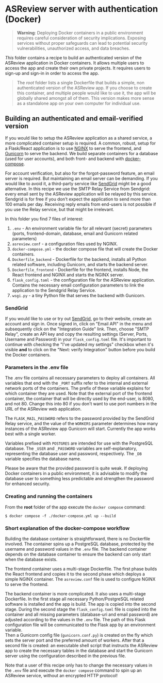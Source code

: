 # ASReview server with authentication (Docker)

> __Warning__: Deploying Docker containers in a public environment requires careful consideration of security implications. Exposing services without proper safeguards can lead to potential security vulnerabilities, unauthorized access, and data breaches.

_This_ folder contains a recipe to build an authenticated version of the ASReview application in Docker containers. It allows multiple users to access the app and create their own private projects. It requires users to sign-up and sign-in in order to access the app.

> The _root_ folder lists a single Dockerfile that builds a simple, non authenticated version of the ASReview app. If you choose to create this container, and multiple people would like to use it, the app will be globally shared amongst all of them. This version makes more sense as a standalone app on your own computer for individual use.

## Building an authenticated and email-verified version

If you would like to setup the ASReview application as a shared service, a more complicated container setup is required. A common, robust, setup for a Flask/React application is to use [NGINX](https://www.nginx.com/) to serve the frontend, and [Gunicorn](https://gunicorn.org/) to serve the backend. We build separate containers for a database (used for user accounts), and both front- and backend with [docker-compose](https://docs.docker.com/compose/).

For account verification, but also for the forgot-password feature, an email server is required. But maintaining an email server can be demanding. If you would like to avoid it, a third-party service like [SendGrid](https://sendgrid.com/) might be a good alternative. In this recipe we use the SMTP Relay Service from Sendgrid: every email sent by the ASReview application will be relayed by this service. Sendgrid is for free if you don't expect the application to send more than 100 emails per day. Receiving reply emails from end-users is not possible if you use the Relay service, but that might be irrelevant.

In this folder you find 7 files of interest:
1. `.env` - An environment variable file for all relevant (secret) parameters (ports, frontend-domain, database, email and Gunicorn related parameters)
2. `asreview.conf` - a configuration files used by NGINX.
3. `docker-compose.yml` - the docker compose file that will create the Docker containers.
4. `Dockerfile_backend` - Dockerfile for the backend, installs all Python related software, including Gunicorn, and starts the backend server.
5. `Dockerfile_frontend` - Dockerfile for the frontend, installs Node, the React frontend and NGINX and starts the NGINX server.
6. `flask_config.toml` - the configuration file for the ASReview application. Contains the necessary email configuration parameters to link the application to the Sendgrid Relay Service.
7. `wsgi.py` - a tiny Python file that serves the backend with Gunicorn.

### SendGrid

If you would like to use or try out [SendGrid](https://sendgrid.com/), go to their website, create an account and sign in. Once signed in, click on "Email API" in the menu and subsequently click on the "Integration Guide" link. Then, choose "SMTP Relay", create an API key and copy the resulting settings (Server, Ports, Username and Password) in your `flask_config.toml` file. It's important to continue with checking the "I've updated my settings" checkbox when it's visible __and__ to click on the "Next: verify Integration" button before you build the Docker containers.

### Parameters in the .env file

The .env file contains all necessary parameters to deploy all containers. All variables that end with the `_PORT` suffix refer to the internal and external network ports of the containers. The prefix of these variable explains for which container they are used. Note that the external port of the frontend container, the container that will be directly used by the end-user, is 8080, and not 80. Change this into 80 if you don't want to use port numbers in the URL of the ASReview web application.

The `FLASK_MAIL_PASSWORD` refers to the password provided by the SendGrid Relay service, and the value of the `WORKERS` parameter determines how many instances of the ASReview app Gunicorn will start. Currently the app works best with a single worker.

Variables prefixed with `POSTGRES` are intended for use with the PostgreSQL database. The `_USER` and `_PASSWORD` variables are self-explanatory, representing the database user and password, respectively. The `_DB` variable specifies the database name.

Please be aware that the provided password is quite weak. If deploying Docker containers in a public environment, it is advisable to modify the database user to something less predictable and strengthen the password for enhanced security.

### Creating and running the containers

From the __root__ folder of the app execute the `docker compose` command:

```
$ docker compose -f ./docker-compose.yml up --build
```

### Short explanation of the docker-compose workflow

Building the database container is straightforward, there is no Dockerfile involved. The container spins up a PostgreSQL database, protected by the username and password values in the `.env` file. The backend container depends on the database container to ensure the backend can only start when the database exists.

The frontend container uses a multi-stage Dockerfile. The first phase builds the React frontend and copies it to the second phase which deploys a simple NGINX container. The `asreview.conf` file is used to configure NGINX to serve the frontend.

The backend container is more complicated. It also uses a multi-stage Dockerfile. In the first stage all necessary Python/PostgreSQL related software is installed and the app is build. The app is copied into the second stage. During the second stage the `flask_config.toml` file is copied into the container and all missing parameters (database-uri and email password) are adjusted according to the values in the `.env` file. The path of this Flask configuration file will be communicated to the Flask app by an environment variable.\
Then a Gunicorn config file (`gunicorn.conf.py`) is created on the fly which sets the server port and the preferred amount of workers. After that a second file is created: an executable shell script that instructs the ASReview app to create the necessary tables in the database and start the Gunicorn server using the configuration described in the previous file.

Note that a user of this recipe only has to change the necessary values in the `.env` file and execute the `docker compose` command to spin up an ASReview service, without an encrypted HTTP protocol!
